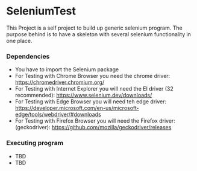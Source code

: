 # SeleniumTest

This Project is a self project to build up generic selenium program. 
The purpose behind is to have a skeleton with several selenium functionality in one place. 


### Dependencies

* You have to import the Selenium package
* For Testing with Chrome Browser you need the chrome driver: https://chromedriver.chromium.org/
* For Testing with Internet Explorer you will need the EI driver (32 recommended): https://www.selenium.dev/downloads/
* For Testing with Edge Browser you will need teh edge driver: https://developer.microsoft.com/en-us/microsoft-edge/tools/webdriver/#downloads
* For Testing with Firefox Browser you will need the Firefox  driver: (geckodriver): https://github.com/mozilla/geckodriver/releases


### Executing program

* TBD
* TBD






